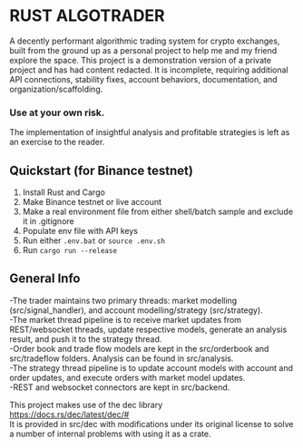 # RUST ALGOTRADER
A decently performant algorithmic trading system for crypto exchanges, built from the ground up as a personal project to help me and my friend explore the space. This project is a demonstration version of a private project and has had content redacted. It is incomplete, requiring additional API connections, stability fixes, account behaviors, documentation, and organization/scaffolding.
### Use at your own risk.
The implementation of insightful analysis and profitable strategies is left as an exercise to the reader.

## Quickstart (for Binance testnet)
1. Install Rust and Cargo
2. Make Binance testnet or live account
3. Make a real environment file from either shell/batch sample and exclude it in .gitignore
4. Populate env file with API keys
5. Run either `.env.bat` or `source .env.sh`
6. Run `cargo run --release`

## General Info
-The trader maintains two primary threads: market modelling (src/signal_handler), and account modelling/strategy (src/strategy).  
-The market thread pipeline is to receive market updates from REST/websocket threads, update respective models, generate an analysis result, and push it to the strategy thread.  
-Order book and trade flow models are kept in the src/orderbook and src/tradeflow folders. Analysis can be found in src/analysis.  
-The strategy thread pipeline is to update account models with account and order updates, and execute orders with market model updates.  
-REST and websocket connectors are kept in src/backend.  

This project makes use of the dec library  
 https://docs.rs/dec/latest/dec/#  
 It is provided in src/dec with modifications under its original license to solve a number of internal problems with using it as a crate.
